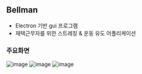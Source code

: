 ## Bellman

* Electron 기반 gui 프로그램
* 재택근무자를 위한 스트레칭 & 운동 유도 어플리케이션

### 주요화면
![image](https://user-images.githubusercontent.com/50237150/142771039-7ef24a5f-08e0-47b8-89ef-45e201d58366.png)
![image](https://user-images.githubusercontent.com/50237150/142770901-76bedd5f-89b4-459a-a0ce-2c06cb80bca3.png)
![image](https://user-images.githubusercontent.com/50237150/142770996-306610c5-b1f1-46ab-bfdc-71581cf17d50.png)

